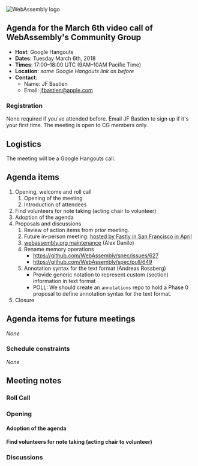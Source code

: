 ![WebAssembly logo](/images/WebAssembly.png)

## Agenda for the March 6th video call of WebAssembly's Community Group

- **Host**: Google Hangouts
- **Dates**: Tuesday March 6th, 2018
- **Times**: 17:00–18:00 UTC (9AM–10AM Pacific Time)
- **Location**: *same Google Hangouts link as before*
- **Contact**:
    - Name: JF Bastien
    - Email: jfbastien@apple.com

### Registration

None required if you've attended before. Email JF Bastien to sign up if it's
your first time. The meeting is open to CG members only.

## Logistics

The meeting will be a Google Hangouts call.

## Agenda items

1. Opening, welcome and roll call
    1. Opening of the meeting
    1. Introduction of attendees
1. Find volunteers for note taking (acting chair to volunteer)
1. Adoption of the agenda
1. Proposals and discussions
    1. Review of action items from prior meeting.
    1. Future in-person meeting: [hosted by Fastly in San Francisco in April](https://github.com/WebAssembly/meetings/blob/master/2018/CG-04.md)
    1. [webassembly.org maintenance](https://docs.google.com/document/d/1pTG4BtIETf1wkZ5Xq3OHAKadv-hi13p7_CGHfBon9Yw/edit) (Alex Danilo)
    1. Rename memory operations
       * https://github.com/WebAssembly/spec/issues/627
       * https://github.com/WebAssembly/spec/pull/649
    1. Annotation syntax for the text format (Andreas Rossberg)
       * Provide generic notation to represent custom (section) information in text format
       * POLL: We should create an `annotations` repo
         to hold a Phase 0 proposal to define annotation syntax for the text format.
1. Closure

## Agenda items for future meetings

*None*

### Schedule constraints

*None*

## Meeting notes

### Roll Call

### Opening

#### Adoption of the agenda

#### Find volunteers for note taking (acting chair to volunteer)

### Discussions

